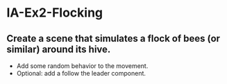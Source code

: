 # IA-Ex2-Flocking

## Create a scene that simulates a flock of bees (or similar) around its hive.
- Add some random behavior to the movement.
- Optional: add a follow the leader component.
